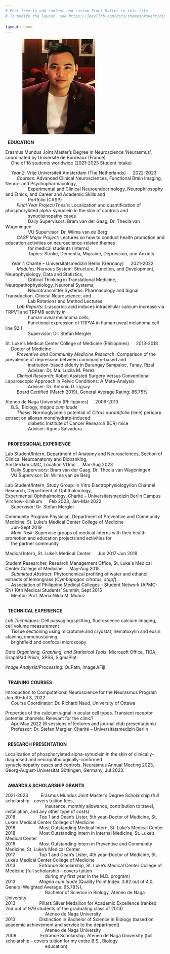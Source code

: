 ```yaml
---
# Feel free to add content and custom Front Matter to this file.
# To modify the layout, see https://jekyllrb.com/docs/themes/#overriding-theme-defaults

layout: home
---
```

&emsp; &emsp; &emsp; ![RJ Simando](/assets/rj-simando.jpg)

<i class="fa-solid fa-graduation-cap"></i> &nbsp; **EDUCATION**

Erasmus Mundus Joint Master’s Degree in Neuroscience ‘Neurasmus’, coordinated by Université de Bordeaux (France) <br>
&emsp; One of 18 students worldwide (2021-2023 Student Intake)
 
&emsp; *Year 2*: Vrije Universiteit Amsterdam (The Netherlands) &emsp; 2022-2023 <br>
&emsp; &emsp; *Courses*: Advanced Clinical Neurosciences, Functional Brain Imaging, Neuro- and Psychopharmacology, <br>
&emsp; &emsp; &emsp; &emsp; Experimental and Clinical Neuroendocrinology, Neurophilosophy and Ethics, and Career and Academic Skills and <br>
&emsp; &emsp; &emsp; &emsp; Portfolio (CASP) <br> 
&emsp; &emsp; *Final Year Project/Thesis*: Localization and quantification of phosphorylated alpha-synuclein in the skin of controls and <br> 
&emsp; &emsp; &emsp; &emsp; synucleinopathy cases <br>
&emsp; &emsp; &emsp; &emsp; Daily Supervisors: Bram van der Gaag, Dr. Thecla van Wageningen <br>
&emsp; &emsp; &emsp; &emsp; VU Supervisor: Dr. Wilma van de Berg <br>
&emsp; &emsp; *CASP Major Project*: Lectures on how to conduct health promotion and education activities on neuroscience-related themes <br> 
&emsp; &emsp; &emsp; &emsp; for medical students (interns) <br> 
&emsp; &emsp; &emsp; &emsp; *Topics*: Stroke, Dementia, Migraine, Depression, and Anxiety

&emsp; *Year 1*: Charité – Universitätsmedizin Berlin (Germany) &emsp; 2021-2022 <br>
&emsp; &emsp; *Modules*: Nervous System: Structure, Function, and Development, Neurophysiology, Data and Statistics, <br>
&emsp; &emsp; &emsp; &emsp; Critical Thinking in Translational Medicine, Neuropathophysiology, Neuronal Systems, <br>
&emsp; &emsp; &emsp; &emsp; Neurotransmitter Systems: Pharmacology and Signal Transduction, Clinical Neuroscience, and <br> 
&emsp; &emsp; &emsp; &emsp; Lab Rotations and Method Lectures <br> 
&emsp; &emsp; *Lab Reports*: L-ascorbic acid induces intracellular calcium increase via TRPV1 and TRPM8 activity in <br>
&emsp; &emsp; &emsp; &emsp; human uveal melanoma cells; <br>
&emsp; &emsp; &emsp; &emsp; Functional expression of TRPV4 in human uveal melanoma cell line 92.1 <br> 
&emsp; &emsp; &emsp; &emsp; Supervisor: Dr. Stefan Mergler

St. Luke's Medical Center College of Medicine (Philippines) &emsp; 2013-2018 <br>
&emsp; Doctor of Medicine <br>
&emsp; &emsp; *Preventive and Community Medicine Research*: Comparison of the prevalence of depression between community-based and <br>
&emsp; &emsp; &emsp; &emsp; institution-based elderly in Barangay Sampaloc, Tanay, Rizal <br>
&emsp; &emsp; &emsp; &emsp; Adviser: Dr. Ma. Lucila M. Perez <br>
&emsp; &emsp; *Clinical Research*: Robot-Assisted Surgery Versus Conventional Laparoscopic Approach in Pelvic Conditions: A Meta-Analysis <br>
&emsp; &emsp; &emsp; &emsp; Adviser: Dr. Antonio D. Ligsay <br>
&emsp; &emsp; Board Certified (March 2019), General Average Rating: 86.75% <br>

Ateneo de Naga University (Philippines) &emsp; 2009-2013 <br>
&emsp; B.S., Biology, *magna cum laude* <br>
&emsp; &emsp; *Thesis*: Normoglycemic potential of *Citrus aurantifolia* (lime) pericarp extract on alloxan monohydrate-induced <br>
&emsp; &emsp; &emsp; &emsp; diabetic Institute of Cancer Research (ICR) mice <br>
&emsp; &emsp; &emsp; &emsp; Adviser: Agnes Salvadora

<br> <i class="fa-solid fa-briefcase"></i> &nbsp; **PROFESSIONAL EXPERIENCE**

Lab Student/Intern, Department of Anatomy and Neurosciences, Section of Clinical Neuroanatomy and Biobanking, <br> 
Amsterdam UMC, Location VUmc &emsp; Mar-Aug 2023 <br>
&emsp; Daily Supervisors: Bram van der Gaag, Dr. Thecla van Wageningen <br>
&emsp; VU Supervisor: Dr. Wilma van de Berg

Lab Student/Intern, Study Group: In Vitro Electrophysiology/Ion Channel Research, Department of Ophthalmology, <br>
Experimental Ophthalmology, Charité – Universitätsmedizin Berlin Campus Virchow-Klinikum &emsp; Feb 2023, Jan-Mar 2022 <br>
&emsp; Supervisor: Dr. Stefan Mergler

Community Program Physician, Department of Preventive and Community Medicine, St. Luke's Medical Center College of Medicine <br> 
&emsp; Jun-Sept 2019 <br>
&emsp; *Main Task*: Supervise groups of medical interns with their health promotion and education projects and activities for <br>
&emsp; the partner community

Medical Intern, St. Luke’s Medical Center &emsp; Jun 2017-Jun 2018

Student Researcher, Research Management Office, St. Luke's Medical Center College of Medicine &emsp; May-Aug 2015 <br>
&emsp; *Submitted Abstract*: Phytochemical profiling of water and ethanol extracts of lemongrass (*Cymbopogon citratus, stapf*). <br>
&emsp; Association of Philippine Medical Colleges - Student Network (APMC-SN) 10th Medical Students’ Summit, Sept 2015 <br>
&emsp; Mentor:  Prof. Maria Nilda M. Muñoz

<br> <i class="fa-solid fa-screwdriver-wrench"></i> &nbsp; **TECHNICAL EXPERIENCE**

*Lab Techniques*: Cell passaging/splitting, fluorescence calcium imaging, cell volume measurement <br> 
&emsp; Tissue sectioning using microtome and cryostat, hematoxylin and eosin staining, immunostaining, <br> 
&emsp; brightfield and confocal microscopy <br>

*Data Organizing, Graphing, and Statistical Tools*: Microsoft Office, TIDA, GraphPad Prism, SPSS, SigmaPlot <br>

*Image Analysis/Processing*: QuPath, ImageJ/Fiji

<br> <i class="fa-solid fa-earth-americas"></i> &nbsp; **TRAINING COURSES**

Introduction to Computational Neuroscience for the Neurasmus Program &emsp; Jun 30-Jul 3, 2022 <br> 
&emsp; Course Coordinator: Dr. Richard Naud, University of Ottawa

Properties of the calcium signal in ocular cell types. Transient receptor potential channels: Relevant for the clinic? <br> 
&emsp; Apr-May 2022 (6 sessions of lectures and journal club presentations) <br> 
&emsp; Professor: Dr. Stefan Mergler, Charité – Universitätsmedizin Berlin

<br> <i class="fa-solid fa-person-chalkboard"></i> &nbsp; **RESEARCH PRESENTATION**

Localization of phosphorylated alpha-synuclein in the skin of clinically-diagnosed and neuropathologically-confirmed <br>
synucleinopathy cases and controls. Neurasmus Annual Meeting 2023, Georg-August-Universität Göttingen, Germany, Jul 2023.

<br> <i class="fa-solid fa-sack-dollar"></i> &nbsp; **AWARDS & SCHOLARSHIP GRANTS**

2021-2023 &emsp; &emsp; Erasmus Mundus Joint Master’s Degree Scholarship (full scholarship – covers tuition fees, <br> 
&emsp; &emsp; &emsp; &emsp; &emsp; &emsp; &emsp; insurance, monthly allowance, contribution to travel, installation, and any other type of costs) <br>
2018 &emsp; &emsp; &emsp; &emsp; Top 1 and Dean’s Lister, 5th year–Doctor of Medicine, St. Luke’s Medical Center College of Medicine <br>
2018 &emsp; &emsp; &emsp; &emsp; Most Outstanding Medical Intern, St. Luke’s Medical Center <br>
2018 &emsp; &emsp; &emsp; &emsp; Most Outstanding Intern in Internal Medicine, St. Luke’s Medical Center <br>
2018 &emsp; &emsp; &emsp; &emsp; Most Outstanding Intern in Preventive and Community Medicine, St. Luke’s Medical Center <br>
2017 &emsp; &emsp; &emsp; &emsp; Top 1 and Dean’s Lister, 4th year–Doctor of Medicine, St. Luke’s Medical Center College of Medicine <br>
2013 &emsp; &emsp; &emsp; &emsp; Entrance Scholarship, St. Luke’s Medical Center College of Medicine (full scholarship – covers tuition <br>
&emsp; &emsp; &emsp; &emsp; &emsp; &emsp; &emsp; during my first year in the M.D. program) <br>
2013 &emsp; &emsp; &emsp; &emsp; *Magna cum laude* (Quality Point Index: 3.82 out of 4.0; General Weighted Average: 95.78%), <br> 
&emsp; &emsp; &emsp; &emsp; &emsp; &emsp; &emsp; Bachelor of Science in Biology, Ateneo de Naga University <br>
2013 &emsp; &emsp; &emsp; &emsp; Pillars Silver Medallion for Academic Excellence (ranked 2nd out of 979 students of the graduating class of 2013) <br>
&emsp; &emsp; &emsp; &emsp; &emsp; &emsp; &emsp; Ateneo de Naga University <br>
2013 &emsp; &emsp; &emsp; &emsp; Distinction in Bachelor of Science in Biology (based on academic achievement and service to the department) <br>
&emsp; &emsp; &emsp; &emsp; &emsp; &emsp; &emsp; Ateneo de Naga University <br>
2009 &emsp; &emsp; &emsp; &emsp; Entrance Scholarship, Ateneo de Naga University (full scholarship – covers tuition for my entire B.S., Biology <br>
&emsp; &emsp; &emsp; &emsp; &emsp; &emsp; &emsp; education)

